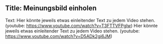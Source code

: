 Title: Meinungsbild einholen
----
Text:
Hier könnte jeweils etwas einleitender Text zu jedem Video stehen.
(youtube:  https://www.youtube.com/watch?v=T3FTTVFPglw)
Hier könnte jeweils etwas einleitender Text zu jedem Video stehen.
(youtube:  https://www.youtube.com/watch?v=D5ADk2gi6JM)
